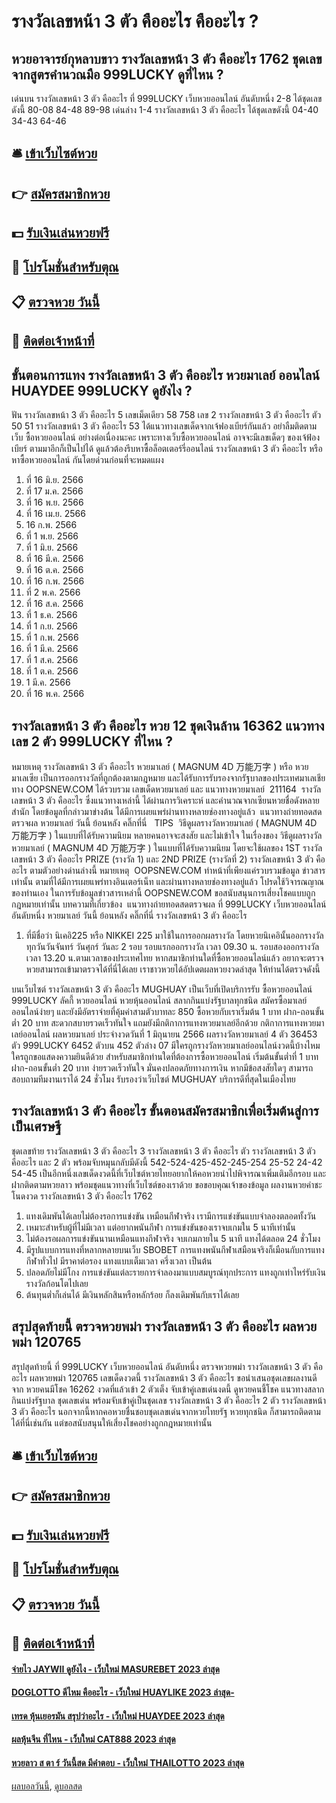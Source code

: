 # รางวัลเลขหน้า 3 ตัว คืออะไร คืออะไร ?
## หวยอาจารย์กุหลาบขาว รางวัลเลขหน้า 3 ตัว คืออะไร 1762 ชุดเลขจากสูตรคำนวณมือ 999LUCKY ดูที่ไหน ?
เด่นบน รางวัลเลขหน้า 3 ตัว คืออะไร ที่ 999LUCKY เว็บหวยออนไลน์ อันดับหนึ่ง 2-8 ได้ชุดเลขดังนี้
80-08
84-48
89-98
เด่นล่าง 1-4 รางวัลเลขหน้า 3 ตัว คืออะไร ได้ชุดเลขดังนี้
04-40
34-43
64-46

## 🛎 [เข้าเว็บไซต์หวย](https://bit.ly/3BG5bNw)
## 👉 [สมัครสมาชิกหวย](https://bit.ly/3BG5bNw)
## 💵 [รับเงินเล่นหวยฟรี](https://bit.ly/3C3mvgS)
## 👑 [โปรโมชั่นสำหรับตุณ](https://bit.ly/3C3mvgS)
## 📋 [ตรวจหวย วันนี้](https://bit.ly/3C3mvgS)
## 📱 [ติดต่อเจ้าหน้าที่](https://bit.ly/3C3mvgS)

## ขั้นตอนการแทง รางวัลเลขหน้า 3 ตัว คืออะไร หวยมาเลย์ ออนไลน์ HUAYDEE 999LUCKY ดูยังไง ?
ฟัน รางวัลเลขหน้า 3 ตัว คืออะไร 5
เลขเม็ดเดียว 58 758
เลข 2 รางวัลเลขหน้า 3 ตัว คืออะไร ตัว 50 51 รางวัลเลขหน้า 3 ตัว คืออะไร 53
ได้แนวทางเลขเด็ดจากเจ้ฟองเบียร์กันแล้ว อย่าลืมติดตามเว็บ ซื้อหวยออนไลน์ อย่างต่อเนื่องนะคะ เพราะทางเว็บซื้อหวยออนไลน์ อาจจะมีเลขเด็ดๆ ของเจ้ฟ้องเบียร์ ตามมาอีกก็เป็นไปได้ ดูแล้วต้องรีบหาซื้อล็อตเตอร์รี่ออนไลน์ รางวัลเลขหน้า 3 ตัว คืออะไร หรือหาซื้อหวยออนไลน์ กันโดยด่วนก่อนที่จะหมดแผง
1. ที่ 16 มิ.ย. 2566
2. ที่ 17 ม.ค. 2566
3. ที่ 16 พ.ย. 2566
4. ที่ 16 เม.ย. 2566
5. 16 ก.พ. 2566
6. ที่ 1 พ.ย. 2566
7. ที่ 1 มิ.ย. 2566
8. ที่ 16 มี.ค. 2566
9. ที่ 16 ต.ค. 2566
10. ที่ 16 ก.พ. 2566
11. ที่ 2 พ.ค. 2566
12. ที่ 16 ส.ค. 2566
13. ที่ 1 ธ.ค. 2566
14. ที่ 1 ก.ย. 2566
15. ที่ 1 ก.พ. 2566
16. ที่ 1 มี.ค. 2566
17. ที่ 1 ส.ค. 2566
18. ที่ 1 ต.ค. 2566
19. 1 มี.ค. 2566
20. ที่ 16 พ.ค. 2566

## รางวัลเลขหน้า 3 ตัว คืออะไร หวย 12 ชุดเงินล้าน 16362 แนวทางเลข 2 ตัว 999LUCKY ที่ไหน ?
หมายเหตุ รางวัลเลขหน้า 3 ตัว คืออะไร หวยมาเลย์ ( MAGNUM 4D 万能万字 ) หรือ หวยมาเลเซีย เป็นการออกรางวัลที่ถูกต้องตามกฎหมาย และได้รับการรับรองจากรัฐบาลของประเทศมาเลเชีย
ทาง OOPSNEW.COM ได้รวบรวม เลขเด็ดหวยมาเลย์ และ แนวทางหวยมาเลย์  211164  รางวัลเลขหน้า 3 ตัว คืออะไร ซึ่งแนวทางเหล่านี้ ได้ผ่านการวิเคราะห์ และคำนวณจากเซียนหวยชื่อดังหลายสำนัก โดยข้อมูลที่กล่าวมาข่างต้น ได้มีการเผยแพร่ผ่านทางหลายช่องทางอยู่แล้ว
 แนวทางถ่ายทอดสดตรวจผล หวยมาเลย์ วันนี้ ย้อนหลัง คลิ๊กที่นี่  
TIPS  วิธีดูผลรางวัลหวยมาเลย์ ( MAGNUM 4D 万能万字 ) ในแบบที่ได้รับความนิยม
หลายคนอาจจะสงสัย และไม่เข้าใจ ในเรื่องของ วิธีดูผลรางวัล หวยมาเลย์ ( MAGNUM 4D 万能万字 ) ในแบบที่ได้รับความนิยม โดยจะใช้ผลของ 1ST รางวัลเลขหน้า 3 ตัว คืออะไร PRIZE (รางวัล 1) และ 2ND PRIZE (รางวัลที่ 2) รางวัลเลขหน้า 3 ตัว คืออะไร ตามตัวอย่างด่านล่างนี้
หมายเหตุ  OOPSNEW.COM ทำหน้าที่เพียงแค่รวบรวมข้อมูล ข่าวสาร เท่านั้น ตามที่ได้มีการเผยแพร่ทางอินเตอร์เน็ท และผ่านทางหลายช่องทางอยู่แล้ว โปรดใช้วิจารณญาณของท่านเอง ในการรับข้อมูลข่าวสารเหล่านี้ OOPSNEW.COM ขอสนับสนุนการเสี่ยงโชคแบบถูกกฎหมายเท่านั้น
บทความที่เกี่ยวข้อง
 แนวทางถ่ายทอดสดตรวจผล ที่ 999LUCKY เว็บหวยออนไลน์ อันดับหนึ่ง หวยมาเลย์ วันนี้ ย้อนหลัง คลิ๊กที่นี่ รางวัลเลขหน้า 3 ตัว คืออะไร  
1. ที่มีชื่อว่า นิเคอิ225 หรือ NIKKEI 225 มาใช้ในการออกผลรางวัล โดยหวยนิเคอินั้นออกรางวัลทุกวันวันจันทร์ วันศุกร์ วันละ 2 รอบ รอบแรกออกรางวัล เวลา 09.30 น. รอบสองออกรางวัล เวลา 13.20 น.ตามเวลาของประเทศไทย หากสมาชิกท่านใดที่ซื้อหวยออนไลน์แล้ว อยากจะตรวจหวยสามารถเข้ามาตรวจได้ที่นี่ได้เลย เราชาวหวยได้อัปเดตผลหวยงวดล่าสุด ให้ท่านได้ตรวจดังนี้

บนเว็บไซต์ รางวัลเลขหน้า 3 ตัว คืออะไร MUGHUAY เป็นเว็บที่เปิดบริการรับ ซื้อหวยออนไลน์ 999LUCKY ลัคกี้ หวยออนไลน์ หวยหุ้นออนไลน์ สลากกินแบ่งรัฐบาลทุกชนิด สมัครซื้อมาเลย์ออนไลน์ง่ายๆ และยังมีอัตราจ่ายที่คุ้มค่าสามตัวบาทละ 850 ซื้อหวยกับเราเริ่มต้น 1 บาท ฝาก-ถอนขั้นต่ำ 20 บาท สะดวกสบายรวดเร็วทันใจ แถมยังมีกติกาการแทงหวยมาเลย์อีกด้วย
กติกาการแทงหวยมาเลย์ออนไลน์
ผลหวยมาเลย์ ประจำงวดวันที่ 1 มิถุนายน 2566 ผลรางวัลหวยมาเลย์ 4 ตัว 36453 ตัว 999LUCKY 6452 ตัวบน 452 ตัวล่าง 07 มีใครถูกรางวัลหวยมาเลย์ออนไลน์งวดนี้บ้างไหม ใครถูกขอแสดงความยินดีด้วย สำหรับสมาชิกท่านใดที่ต้องการซื้อหวยออนไลน์ เริ่มต้นขั้นต่ำที่ 1 บาท ฝาก-ถอนขั้นต่ำ 20 บาท ง่ายรวดเร็วทันใจ มั่นคงปลอดภัยทางการเงิน หากมีข้อสงสัยใดๆ สามารถสอบถามทีมงานเราได้ 24 ชั่วโมง รับรองว่าเว็บไซต์ MUGHUAY บริการดีที่สุดในเมืองไทย

## รางวัลเลขหน้า 3 ตัว คืออะไร ขั้นตอนสมัครสมาชิกเพื่อเริ่มต้นสู่การเป็นเศรษฐี
ชุดเลขท้าย รางวัลเลขหน้า 3 ตัว คืออะไร 3 รางวัลเลขหน้า 3 ตัว คืออะไร ตัว รางวัลเลขหน้า 3 ตัว คืออะไร และ 2 ตัว พร้อมจับหมุนกลับมีดังนี้
542-524-425-452-245-254
25-52
24-42
54-45
เป็นอีกหนึ่งเลขเด็ดงวดนี้ที่เว็บไซต์หวยไทยอยากให้คอหวยนำไปพิจารณาเพิ่มเติมอีกรอบ และฝากติดตามหวยลาว พร้อมชุดแนวทางที่เว็บไซต์ของเราด้วย
ขอขอบคุณเจ้าของข้อมูล
ผลงานหวยคำชะโนดงวด รางวัลเลขหน้า 3 ตัว คืออะไร 1762

1. แทงเดิมพันได้เลยไม่ต้องรอการแข่งขัน เหมือนกีฬาจริง เรามีการแข่งขันแบบจำลองตลอดทั้งวัน
2. เหมาะสำหรับผู้ที่ไม่มีเวลา แต่อยากพนันกีฬา การแข่งขันของเราจบเกมใน 5 นาทีเท่านั้น
3. ไม่ต้องรอผลการแข่งขันนานเหมือนแทงกีฬาจริง จบเกมภายใน 5 นาที แทงได้ตลอด 24 ชั่วโมง
4. มีรูปแบบการแทงที่หลากหลายบนเว็บ SBOBET การแทงพนันกีฬาเสมือนจริงก็เมือนกับการแทงกีฬาทั่วไป มีราคาต่อรอง แทงแบบเต็มเวลา ครึ่งเวลา เป็นต้น
5. ปลอดภัยไม่มีโกง การแข่งขันแต่ละรายการจำลองมาแบบสมบูรณ์ทุกประการ แทงถูกเท่าไหร่รับเงินรางวัลก้อนโตไปเลย
6. ต้นทุนต่ำก็เล่นได้ มีเงินหลักสินหรือหลักร้อย ก็ลงเดิมพันกับเราได้เลย

## สรุปสุดท้ายนี้ ตรวจหวยพม่า รางวัลเลขหน้า 3 ตัว คืออะไร ผลหวยพม่า 120765
สรุปสุดท้ายนี้ ที่ 999LUCKY เว็บหวยออนไลน์ อันดับหนึ่ง ตรวจหวยพม่า รางวัลเลขหน้า 3 ตัว คืออะไร ผลหวยพม่า 120765 เลขเด็ดงวดนี้ รางวัลเลขหน้า 3 ตัว คืออะไร ขอนำเสนอชุดเลขผลงานดีจาก หวยคนมีโชค 16262 งวดที่แล้วเข้า 2 ตัวเต็ง จับเข้าคู่เลขเด่นงดนี้ ดูหวยคนชี้โชค แนวทางสลากกินแบ่งรัฐบาล ชุดเลขเด่น พร้อมจับเข้าคู่เป็นชุดเลข รางวัลเลขหน้า 3 ตัว คืออะไร 2 ตัว รางวัลเลขหน้า 3 ตัว คืออะไร นอกจากนี้หากคอหวยชื่นชอบชุดเลขเด่นจากหวยไทยรัฐ หวยทุกชนิด ก็สามารถติดตามได้ที่นี่เช่นกัน แต่ขอสนับสนุนให้เสี่ยงโชคอย่างถูกกฎหมายเท่านั้น

## 🛎 [เข้าเว็บไซต์หวย](https://bit.ly/3BG5bNw)
## 👉 [สมัครสมาชิกหวย](https://bit.ly/3BG5bNw)
## 💵 [รับเงินเล่นหวยฟรี](https://bit.ly/3C3mvgS)
## 👑 [โปรโมชั่นสำหรับตุณ](https://bit.ly/3C3mvgS)
## 📋 [ตรวจหวย วันนี้](https://bit.ly/3C3mvgS)
## 📱 [ติดต่อเจ้าหน้าที่](https://bit.ly/3C3mvgS)

#### [จ่ายไว JAYWII ดูยังไง - เว็บใหม่ MASUREBET 2023 ล่าสุด](https://atom.io/themes/จ่ายไว%20jaywii%20ดูยังไง%20-%20เว็บใหม่%20masurebet%202023%20ล่าสุด)
#### [DOGLOTTO ดีไหม คืออะไร - เว็บใหม่ HUAYLIKE 2023 ล่าสุด-](https://atom.io/themes/doglotto%20ดีไหม%20คืออะไร%20-%20เว็บใหม่%20huaylike%202023%20ล่าสุด-)
#### [เทรด หุ้นเยอรมัน สรุปว่าอะไร - เว็บใหม่ HUAYDEE 2023 ล่าสุด](https://atom.io/themes/เทรด%20หุ้นเยอรมัน%20สรุปว่าอะไร%20-%20เว็บใหม่%20huaydee%202023%20ล่าสุด)
#### [ผลหุ้นจีน ที่ไหน - เว็บใหม่ CAT888 2023 ล่าสุด](https://atom.io/themes/ผลหุ้นจีน%20ที่ไหน%20-%20เว็บใหม่%20cat888%202023%20ล่าสุด)
#### [หวยลาว ส ตา ร์ วันนี้สด มีคำตอบ - เว็บใหม่ THAILOTTO 2023 ล่าสุด](https://atom.io/themes/หวยลาว%20ส%20ตา%20ร์%20วันนี้สด%20มีคำตอบ%20-%20เว็บใหม่%20thailotto%202023%20ล่าสุด)

[ผลบอลวันนี้](https://siamsport.tv "ผลบอลวันนี้"), [ดูบอลสด](https://siamsport.tv/ดูบอลสด "ดูบอลสด")